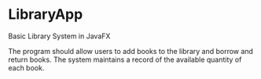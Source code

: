 # LibraryApp
Basic Library System in JavaFX

The program should allow users to add books to the library and borrow and return books. The system maintains a record of the available quantity of each book.
